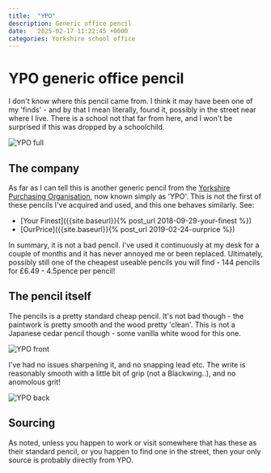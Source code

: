 ```yaml
---
title:  "YPO"
description: Generic office pencil
date:   2025-02-17 11:22:45 +0000
categories: Yorkshire school office
---
```


# YPO generic office pencil

I don't know where this pencil came from. I think it may have been one of my 'finds' - and by that
I mean literally, found it, possibly in the street near where I live. There is a school not that far
from here, and I won't be surprised if this was dropped by a schoolchild.

![YPO full]({{site.url}}/images/YPO_full.JPG)

## The company

As far as I can tell this is another generic pencil from the
[Yorkshire Purchasing Organisation](https://www.ypo.co.uk/), now known simply as 'YPO'. This is not
the first of these pencils I've acquired and used, and this one behaves similarly. See:

  - [Your Finest]({{site.baseurl}}{% post_url 2018-09-29-your-finest %})
  - [OurPrice]({{site.baseurl}}{% post_url 2019-02-24-ourprice %})

In summary, it is not a bad pencil. I've used it continuously at my desk for a couple of months and
it has never annoyed me or been replaced. Ultimately, possibly still one of the cheapest useable
pencils you will find - 144 pencils for £6.49 - 4.5pence per pencil!

## The pencil itself

The pencils is a pretty standard cheap pencil. It's not bad though - the paintwork is pretty smooth
and the wood pretty 'clean'. This is not a Japanese cedar pencil though - some vanilla white wood for
this one.

![YPO front]({{site.url}}/images/YPO_front.JPG)

I've had no issues sharpening it, and no snapping lead etc. The write is reasonably smooth with a
little bit of grip (not a Blackwing..), and no anomolous grit!

![YPO back]({{site.url}}/images/YPO_back.JPG)

## Sourcing

As noted, unless you happen to work or visit somewhere that has these as their standard pencil, or
you happen to find one in the street, then your only source is probably directly from YPO.
